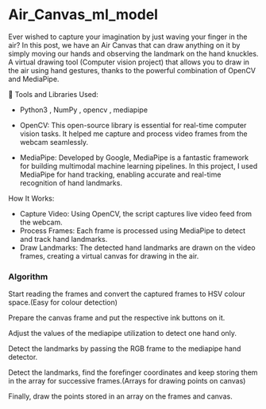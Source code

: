# Air_Canvas_ml_model

Ever wished to capture your imagination by just waving your finger in the air? In this post, we have an Air Canvas that can draw anything on it by simply moving our hands and observing the landmark on the hand knuckles. A virtual drawing tool (Computer vision project) that allows you to draw in the air using hand gestures, thanks to the powerful combination of OpenCV and MediaPipe.

🔧 Tools and Libraries Used:

- Python3 , NumPy , opencv , mediapipe 

- OpenCV: This open-source library is essential for real-time computer vision tasks. It helped me capture and process video frames from the webcam seamlessly.

- MediaPipe: Developed by Google, MediaPipe is a fantastic framework for building multimodal machine learning pipelines. In this project, I used MediaPipe for hand tracking, enabling accurate and real-time recognition of hand landmarks.

How It Works:
- Capture Video: Using OpenCV, the script captures live video feed from the webcam.
- Process Frames: Each frame is processed using MediaPipe to detect and track hand landmarks.
- Draw Landmarks: The detected hand landmarks are drawn on the video frames, creating a virtual canvas for drawing in the air.

  
### Algorithm
Start reading the frames and convert the captured frames to HSV colour space.(Easy for colour detection)

Prepare the canvas frame and put the respective ink buttons on it.

Adjust the values of the mediapipe utilization to detect one hand only.

Detect the landmarks by passing the RGB frame to the mediapipe hand detector.

Detect the landmarks, find the forefinger coordinates and keep storing them in the array for successive frames.(Arrays for drawing points on canvas)

Finally, draw the points stored in an array on the frames and canvas.


